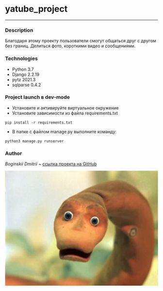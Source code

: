 # yatube_project
---
### Description
Благодаря этому проекту пользователи смогут общаться друг с другом без границ. Делиться фото, короткими видео и сообщениями.

### Technologies
* Python 3.7 
* Django 2.2.19
* pytz 2021.3
* sqlparse 0.4.2


### Project launch в dev-mode
- Установите и активируйте виртуальное окружение
- Установите зависимости из файла requirements.txt
```
pip install -r requirements.txt
``` 
- В папке с файлом manage.py выполните команду:
```
python3 manage.py runserver
```
### Author
_Boginskii Dmitrii_ ~ [ссылка проекта на GitHub](https://github.com/boginskiy/yatube_project)

![](пион.png)
